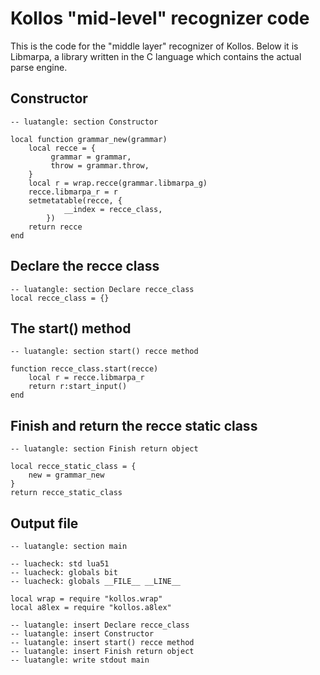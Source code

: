 <!--

Permission is hereby granted, free of charge, to any person obtaining
a copy of this software and associated documentation files (the
"Software"), to deal in the Software without restriction, including
without limitation the rights to use, copy, modify, merge, publish,
distribute, sublicense, and/or sell copies of the Software, and to
permit persons to whom the Software is furnished to do so, subject to
the following conditions:

The above copyright notice and this permission notice shall be
included in all copies or substantial portions of the Software.

THE SOFTWARE IS PROVIDED "AS IS", WITHOUT WARRANTY OF ANY KIND,
EXPRESS OR IMPLIED, INCLUDING BUT NOT LIMITED TO THE WARRANTIES OF
MERCHANTABILITY, FITNESS FOR A PARTICULAR PURPOSE AND NONINFRINGEMENT.
IN NO EVENT SHALL THE AUTHORS OR COPYRIGHT HOLDERS BE LIABLE FOR ANY
CLAIM, DAMAGES OR OTHER LIABILITY, WHETHER IN AN ACTION OF CONTRACT,
TORT OR OTHERWISE, ARISING FROM, OUT OF OR IN CONNECTION WITH THE
SOFTWARE OR THE USE OR OTHER DEALINGS IN THE SOFTWARE.

[ MIT license: http://www.opensource.org/licenses/mit-license.php ]

-->

# Kollos "mid-level" recognizer code

This is the code for the "middle layer" recognizer
of Kollos.
Below it is Libmarpa, a library written in
the C language which contains the actual parse engine.

## Constructor

    -- luatangle: section Constructor

    local function grammar_new(grammar)
        local recce = {
             grammar = grammar,
             throw = grammar.throw,
        }
        local r = wrap.recce(grammar.libmarpa_g)
        recce.libmarpa_r = r
        setmetatable(recce, {
                __index = recce_class,
            })
        return recce
    end

## Declare the recce class

    -- luatangle: section Declare recce_class
    local recce_class = {}

## The start() method

    -- luatangle: section start() recce method

    function recce_class.start(recce)
        local r = recce.libmarpa_r
        return r:start_input()
    end

## Finish and return the recce static class

    -- luatangle: section Finish return object

    local recce_static_class = {
        new = grammar_new
    }
    return recce_static_class

## Output file

    -- luatangle: section main

    -- luacheck: std lua51
    -- luacheck: globals bit
    -- luacheck: globals __FILE__ __LINE__

    local wrap = require "kollos.wrap"
    local a8lex = require "kollos.a8lex"

    -- luatangle: insert Declare recce_class
    -- luatangle: insert Constructor
    -- luatangle: insert start() recce method
    -- luatangle: insert Finish return object
    -- luatangle: write stdout main

<!--
vim: expandtab shiftwidth=4:
-->
